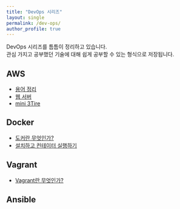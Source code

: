```yaml
---
title: "DevOps 시리즈"
layout: single
permalink: /dev-ops/
author_profile: true
---
```

DevOps 시리즈를 틈틈이 정리하고 있습니다.  
관심 가지고 공부했던 기술에 대해 쉽게 공부할 수 있는 형식으로 저장됩니다.

## AWS
- [용어 정리](/devops/devops_1)
- [웹 서버](/devops/devops_2)
- [mini 3Tire](/devops/devops_3)

## Docker
- [도커란 무엇인가?](/devops/devops_Docker_1)
- [설치하고 컨테이터 실행하기](/devops/devops_?)

## Vagrant
- [Vagrant란 무엇인가?](/devops/devops_Vagrant_1)

## Ansible
